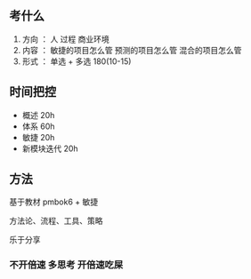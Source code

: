 ## 考什么
1. 方向 ： 人 过程 商业环境
2. 内容 ： 敏捷的项目怎么管 预测的项目怎么管 混合的项目怎么管
3. 形式 ： 单选 + 多选 180(10-15)
## 时间把控
- 概述 20h
- 体系 60h
- 敏捷 20h
- 新模块迭代 20h
## 方法
基于教材 pmbok6 + 敏捷

方法论、流程、工具、策略

乐于分享

### 不开倍速 多思考 开倍速吃屎
